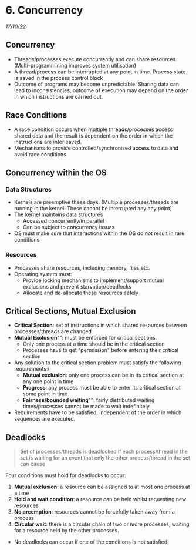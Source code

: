 # 6. Concurrency
_17/10/22_
## Concurrency
- Threads/processes execute concurrently and can share resources. (Multi-programmining improves system utilisation)
- A thread/process can be interrupted at any point in time. Process state is saved in the process control block
- Outcome of programs may become unpredictable. Sharing data can lead to inconsistencies, outcome of execution may depend on the order in which instructions are carried out.

## Race Conditions
- A race condition occurs when multiple threads/processes access shared data and the result is dependent on the order in which the instructions are interleaved. 
- Mechanisms to provide controlled/synchronised access to data and avoid race conditions
## Concurrency within the OS
### Data Structures
- Kernels are preemptive these days. (Multiple processes/threads are running in the kernel. These cannot be interrupted any any point)
- The kernel maintains data structures
	- Accessed concurrently/in parallel
	- Can be subject to concurrency issues
- OS must make sure that interactions within the OS do not result in rare conditions
### Resources
- Processes share resources, including memory, files etc.
- Operating system must:
	- Provide locking mechanisms to implement/support mutual exclusions and prevent starvation/deadlocks
	- Allocate and de-allocate these resources safely

## Critical Sections, Mutual Exclusion
- **Critical Section**: set of instructions in which shared resources between processes/threads are changed 
- **Mutual Exclusion**"": must be enforced for critical sections. 
	- Only one process at a time should be in the critical section
	- Processes have to get "permission" before entering their critical section
- Any solution to the critical section problem must satisfy the following requirements:\
	- **Mutual exclusion**: only one process can be in its critical section at any one point in time
	- **Progress**: any process must be able to enter its critical section at some point in time
	- **Fairness/bounded waiting**"": fairly distributed waiting times/processes cannot be made to wait indefinitely.
- Requirements have to be satisfied, independent of the order in which sequences are executed.

## Deadlocks
> Set of processes/threads is deadlocked if each process/thread in the set is waiting for an event that only the other process/thread in the set can cause

Four conditions must hold for deadlocks to occur:
1. **Mutual exclusion**: a resource can be assigned to at most one process at a time
2. **Hold and wait condition**: a resource can be held whilst requesting new resources
3. **No preemption**: resources cannot be forcefully taken away from a process
4. **Circular wait**: there is a circular chain of two or more processes, waiting for a resource held by the other processes.

- No deadlocks can occur if one of the conditions is not satisfied.